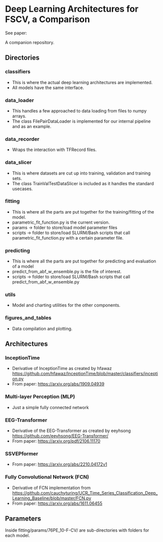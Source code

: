 # Deep Learning Architectures for FSCV, a Comparison

See paper: 

A companion repository.

## Directories

### classifiers
- This is where the actual deep learning architectures are implemented. 
- All models have the same interface.
### data_loader
- This handles a few approached to data loading from files to numpy arrays. 
- The class FilePairDataLoader is implemented for our internal pipeline and as an example.
### data_recorder
- Wraps the interaction with TFRecord files.
### data_slicer
- This is where datasets are cut up into training, validation and training sets.
- The class TrainValTestDataSlicer is included as it handles the standard usecases.
### fitting
- This is where all the parts are put together for the training/fitting of the model.
- parametric_fit_function.py is the current version.
- params -> folder to store/load model parameter files
- scripts -> folder to store/load SLURM/Bash scripts that call parametric_fit_function.py with a certain parameter file.
### predicting
- This is where all the parts are put together for predicting and evaluation of a model
- predict_from_abf_w_ensemble.py is the file of interest.
- scripts -> folder to store/load SLURM/Bash scripts that call predict_from_abf_w_ensemble.py
### utils
- Model and charting utilities for the other components.
### figures_and_tables
- Data compilation and plotting.

## Architectures

### InceptionTime
- Derivative of InceptionTime as created by hfawaz https://github.com/hfawaz/InceptionTime/blob/master/classifiers/inception.py
- From paper: https://arxiv.org/abs/1909.04939

### Multi-layer Perception (MLP)
- Just a simple fully connected network

### EEG-Transformer
- Derivative of the EEG-Transformer as created by eeyhsong https://github.com/eeyhsong/EEG-Transformer/
- From paper: https://arxiv.org/pdf/2106.11170

### SSVEPformer
- From paper: https://arxiv.org/abs/2210.04172v1

### Fully Convolutional Network (FCN)
- Derivative of FCN implementation from https://github.com/cauchyturing/UCR_Time_Series_Classification_Deep_Learning_Baseline/blob/master/FCN.py
- From paper: https://arxiv.org/abs/1611.06455

## Parameters

Inside fitting/params/76PE_10-F-CV/ are sub-directories with folders for each model.